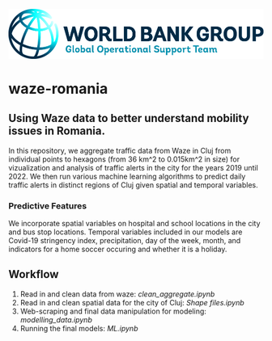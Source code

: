 <p><center> <img src="images/GOST_Logo_2021.png" width="700"/> </p></center>

# waze-romania
## Using Waze data to better understand mobility issues in Romania.
In this repository, we aggregate traffic data from Waze in Cluj from individual points to hexagons (from 36 km^2 to 0.015km^2 in size) for vizualization and analysis of traffic alerts in the city for the years 2019 until 2022. We then run various machine learning algorithms to predict daily traffic alerts in distinct regions of Cluj given spatial and temporal variables.

### Predictive Features
We incorporate spatial variables on hospital and school locations in the city and bus stop locations. Temporal variables included in our models are Covid-19 stringency index, precipitation, day of the week, month, and indicators for a home soccer occuring and whether it is a holiday.

## Workflow

1. Read in and clean data from waze: *clean_aggregate.ipynb*
2. Read in and clean spatial data for the city of Cluj: *Shape files.ipynb*
3. Web-scraping and final data manipulation for modeling: *modelling_data.ipynb*
4. Running the final models: *ML.ipynb*
